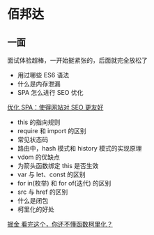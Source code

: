 # 佰邦达

## 一面

面试体验超棒，一开始挺紧张的，后面就完全放松了

- 用过哪些 ES6 语法
- 什么是内存泄漏
- SPA 怎么进行 SEO 优化

[优化 SPA：使得网站对 SEO 更友好](https://cloud.tencent.com/developer/article/2081692)

- this 的指向规则
- require 和 import 的区别
- 常见状态码
- 路由中，hash 模式和 history 模式的实现原理
- vdom 的优缺点
- 为箭头函数绑定 this 是否生效
- var 与 let、const 的区别
- for in(枚举) 和 for of(迭代) 的区别
- src 与 href 的区别
- 什么是闭包
- 柯里化的好处

[掘金 看完这个，你还不懂函数柯里化？](https://juejin.cn/post/6844904105643606030)
